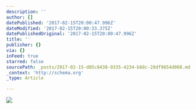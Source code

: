```yaml
---
description: ''
author: []
datePublished: '2017-02-15T20:00:47.996Z'
dateModified: '2017-02-15T20:00:33.375Z'
datePublishedOriginal: '2017-02-15T20:00:47.996Z'
title: ''
publisher: {}
via: {}
inFeed: true
starred: false
sourcePath: _posts/2017-02-15-d05c8438-9335-4234-b68c-28df9654d060.md
_context: 'http://schema.org'
_type: Article

---
```

![](https://the-grid-user-content.s3-us-west-2.amazonaws.com/d9232d5a-592f-4eaf-81a5-7b95f2942e31.jpg)
